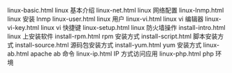 linux-basic.html    linux 基本介绍
linux-net.html      linux 网络配置
linux-lnmp.html     linux 安装 lnmp
linux-user.html     linux 用户
linux-vi.html       linux vi 编辑器
linux-vi-key.html   linux vi 快捷键
linux-setup.html    linux 防火墙操作
install-intro.html  linux 上安装软件
install-rpm.html    rpm 安装方式
install-script.html 脚本安装方式
install-source.html 源码包安装方式
install-yum.html    yum 安装方式
linux-ab.html       apache ab 命令
linux-ip.html       IP 方式访问应用
linux-php.html      php 环境